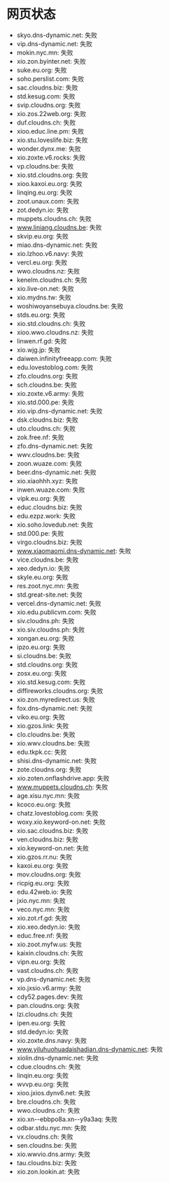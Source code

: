 # 网页状态
- skyo.dns-dynamic.net: 失败
- vip.dns-dynamic.net: 失败
- mokin.nyc.mn: 失败
- xio.zon.byinter.net: 失败
- suke.eu.org: 失败
- soho.perslist.com: 失败
- sac.cloudns.biz: 失败
- std.kesug.com: 失败
- svip.cloudns.org: 失败
- xio.zos.22web.org: 失败
- duf.cloudns.ch: 失败
- xioo.educ.line.pm: 失败
- xio.stu.loveslife.biz: 失败
- wonder.dynx.me: 失败
- xio.zoxte.v6.rocks: 失败
- vp.cloudns.be: 失败
- xio.std.cloudns.org: 失败
- xioo.kaxoi.eu.org: 失败
- linqing.eu.org: 失败
- zoot.unaux.com: 失败
- zot.dedyn.io: 失败
- muppets.cloudns.ch: 失败
- www.liniang.cloudns.be: 失败
- skvip.eu.org: 失败
- miao.dns-dynamic.net: 失败
- xio.lzhoo.v6.navy: 失败
- vercl.eu.org: 失败
- wwo.cloudns.nz: 失败
- kenelm.cloudns.ch: 失败
- xio.live-on.net: 失败
- xio.mydns.tw: 失败
- woshiwoyansebuya.cloudns.be: 失败
- stds.eu.org: 失败
- xio.std.cloudns.ch: 失败
- xioo.wwo.cloudns.nz: 失败
- linwen.rf.gd: 失败
- xio.wjg.jp: 失败
- daiwen.infinityfreeapp.com: 失败
- edu.lovestoblog.com: 失败
- zfo.cloudns.org: 失败
- sch.cloudns.be: 失败
- xio.zoxte.v6.army: 失败
- xio.std.000.pe: 失败
- xio.vip.dns-dynamic.net: 失败
- dsk.cloudns.biz: 失败
- uto.cloudns.ch: 失败
- zok.free.nf: 失败
- zfo.dns-dynamic.net: 失败
- wwv.cloudns.be: 失败
- zoon.wuaze.com: 失败
- beer.dns-dynamic.net: 失败
- xio.xiaohhh.xyz: 失败
- inwen.wuaze.com: 失败
- vipk.eu.org: 失败
- educ.cloudns.biz: 失败
- edu.ezpz.work: 失败
- xio.soho.lovedub.net: 失败
- std.000.pe: 失败
- virgo.cloudns.biz: 失败
- www.xiaomaomi.dns-dynamic.net: 失败
- vice.cloudns.be: 失败
- xeo.dedyn.io: 失败
- skyle.eu.org: 失败
- res.zoot.nyc.mn: 失败
- std.great-site.net: 失败
- vercel.dns-dynamic.net: 失败
- xio.edu.publicvm.com: 失败
- siv.cloudns.ph: 失败
- xio.siv.cloudns.ph: 失败
- xongan.eu.org: 失败
- ipzo.eu.org: 失败
- si.cloudns.be: 失败
- std.cloudns.org: 失败
- zosx.eu.org: 失败
- xio.std.kesug.com: 失败
- diffireworks.cloudns.org: 失败
- xio.zon.myredirect.us: 失败
- fox.dns-dynamic.net: 失败
- viko.eu.org: 失败
- xio.gzos.link: 失败
- clo.cloudns.be: 失败
- xio.wwv.cloudns.be: 失败
- edu.tkpk.cc: 失败
- shisi.dns-dynamic.net: 失败
- zote.cloudns.org: 失败
- xio.zoten.onflashdrive.app: 失败
- www.muppets.cloudns.ch: 失败
- age.xisu.nyc.mn: 失败
- kcoco.eu.org: 失败
- chatz.lovestoblog.com: 失败
- woxy.xio.keyword-on.net: 失败
- xio.sac.cloudns.biz: 失败
- ven.cloudns.biz: 失败
- xio.keyword-on.net: 失败
- xio.gzos.rr.nu: 失败
- kaxoi.eu.org: 失败
- mov.cloudns.org: 失败
- ricpig.eu.org: 失败
- edu.42web.io: 失败
- jxio.nyc.mn: 失败
- veco.nyc.mn: 失败
- xio.zot.rf.gd: 失败
- xio.xeo.dedyn.io: 失败
- educ.free.nf: 失败
- xio.zoot.myfw.us: 失败
- kaixin.cloudns.ch: 失败
- vipn.eu.org: 失败
- vast.cloudns.ch: 失败
- vp.dns-dynamic.net: 失败
- xio.jxsio.v6.army: 失败
- cdy52.pages.dev: 失败
- pan.cloudns.org: 失败
- lzi.cloudns.ch: 失败
- ipen.eu.org: 失败
- std.dedyn.io: 失败
- xio.zoxte.dns.navy: 失败
- www.yiluhuohuadaishadian.dns-dynamic.net: 失败
- xiolin.dns-dynamic.net: 失败
- cdue.cloudns.ch: 失败
- linqin.eu.org: 失败
- wvvp.eu.org: 失败
- xioo.jxios.dynv6.net: 失败
- bre.cloudns.ch: 失败
- wwo.cloudns.ch: 失败
- xio.xn--ebbpo8a.xn--y9a3aq: 失败
- odbar.stdu.nyc.mn: 失败
- vx.cloudns.ch: 失败
- sen.cloudns.be: 失败
- xio.wwvio.dns.army: 失败
- tau.cloudns.biz: 失败
- xio.zon.lookin.at: 失败

